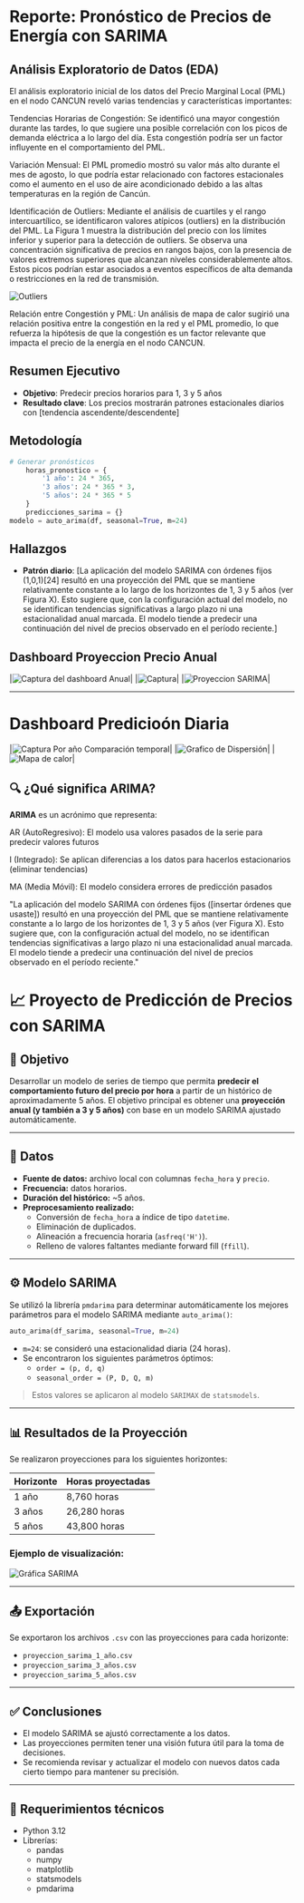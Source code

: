 # Reporte: Pronóstico de Precios de Energía con SARIMA

## Análisis Exploratorio de Datos (EDA)
El análisis exploratorio inicial de los datos del Precio Marginal Local (PML) en el nodo CANCUN reveló varias tendencias y características importantes:

Tendencias Horarias de Congestión: Se identificó una mayor congestión durante las tardes, lo que sugiere una posible correlación con los picos de demanda eléctrica a lo largo del día. Esta congestión podría ser un factor influyente en el comportamiento del PML.

Variación Mensual: El PML promedio mostró su valor más alto durante el mes de agosto, lo que podría estar relacionado con factores estacionales como el aumento en el uso de aire acondicionado debido a las altas temperaturas en la región de Cancún.

Identificación de Outliers: Mediante el análisis de cuartiles y el rango intercuartílico, se identificaron valores atípicos (outliers) en la distribución del PML. La Figura 1 muestra la distribución del precio con los límites inferior y superior para la detección de outliers. Se observa una concentración significativa de precios en rangos bajos, con la presencia de valores extremos superiores que alcanzan niveles considerablemente altos. Estos picos podrían estar asociados a eventos específicos de alta demanda o restricciones en la red de transmisión.

![Outliers](./pml-cancun-forecasting/images/output.png)

Relación entre Congestión y PML: Un análisis de mapa de calor sugirió una relación positiva entre la congestión en la red y el PML promedio, lo que refuerza la hipótesis de que la congestión es un factor relevante que impacta el precio de la energía en el nodo CANCUN.

##  Resumen Ejecutivo
- **Objetivo**: Predecir precios horarios para 1, 3 y 5 años
- **Resultado clave**: Los precios mostrarán patrones estacionales diarios con [tendencia ascendente/descendente]

## Metodología
```python
# Generar pronósticos
    horas_pronostico = {
        '1 año': 24 * 365,
        '3 años': 24 * 365 * 3,
        '5 años': 24 * 365 * 5
    }
    predicciones_sarima = {}
modelo = auto_arima(df, seasonal=True, m=24)
```

## Hallazgos
- **Patrón diario**: [La aplicación del modelo SARIMA con órdenes fijos (1,0,1)[24] resultó en una proyección del PML que se mantiene relativamente constante a lo largo de los horizontes de 1, 3 y 5 años (ver Figura X). Esto sugiere que, con la configuración actual del modelo, no se identifican tendencias significativas a largo plazo ni una estacionalidad anual marcada. El modelo tiende a predecir una continuación del nivel de precios observado en el período reciente.]


## Dashboard Proyeccion Precio Anual
|![Captura del dashboard Anual](./pml-cancun-forecasting/images/Panel_Anual.PNG)|
|![Captura](./images/Proyeccion_1_3_5_años.PNG)|
|![Proyeccion SARIMA](./pml-cancun-forecasting/images/Proyeccion_sarima.PNG)|

---

# Dashboard Predicioón Diaria
|![Captura Por año Comparación temporal](./pml-cancun-forecasting/images/predicion_por_año_comp_temp.PNG)|
|![Grafico de Dispersión](./pml-cancun-forecasting/images/predicion_por_año_dispersion.PNG)|
|![Mapa de calor](./pml-cancun-forecasting/images/predicion_por_año_heatmap.PNG)|



## 🔍 ¿Qué significa ARIMA?

**ARIMA** es un acrónimo que representa:

AR (AutoRegresivo): El modelo usa valores pasados de la serie para predecir valores futuros

I (Integrado): Se aplican diferencias a los datos para hacerlos estacionarios (eliminar tendencias)

MA (Media Móvil): El modelo considera errores de predicción pasados



"La aplicación del modelo SARIMA con órdenes fijos ([insertar órdenes que usaste]) resultó en una proyección del PML que se mantiene relativamente constante a lo largo de los horizontes de 1, 3 y 5 años (ver Figura X). Esto sugiere que, con la configuración actual del modelo, no se identifican tendencias significativas a largo plazo ni una estacionalidad anual marcada. El modelo tiende a predecir una continuación del nivel de precios observado en el período reciente."

# 📈 Proyecto de Predicción de Precios con SARIMA

## 🧠 Objetivo

Desarrollar un modelo de series de tiempo que permita **predecir el comportamiento futuro del precio por hora** a partir de un histórico de aproximadamente 5 años. El objetivo principal es obtener una **proyección anual (y también a 3 y 5 años)** con base en un modelo SARIMA ajustado automáticamente.

---

## 📅 Datos

- **Fuente de datos:** archivo local con columnas `fecha_hora` y `precio`.
- **Frecuencia:** datos horarios.
- **Duración del histórico:** ~5 años.
- **Preprocesamiento realizado:**
  - Conversión de `fecha_hora` a índice de tipo `datetime`.
  - Eliminación de duplicados.
  - Alineación a frecuencia horaria (`asfreq('H')`).
  - Relleno de valores faltantes mediante forward fill (`ffill`).

---

## ⚙️ Modelo SARIMA

Se utilizó la librería `pmdarima` para determinar automáticamente los mejores parámetros para el modelo SARIMA mediante `auto_arima()`:

```python
auto_arima(df_sarima, seasonal=True, m=24)
```

- `m=24`: se consideró una estacionalidad diaria (24 horas).
- Se encontraron los siguientes parámetros óptimos:
  - `order = (p, d, q)`
  - `seasonal_order = (P, D, Q, m)`

> Estos valores se aplicaron al modelo `SARIMAX` de `statsmodels`.

---

## 📊 Resultados de la Proyección

Se realizaron proyecciones para los siguientes horizontes:

| Horizonte | Horas proyectadas |
|-----------|-------------------|
| 1 año     | 8,760 horas       |
| 3 años    | 26,280 horas      |
| 5 años    | 43,800 horas      |

### Ejemplo de visualización:

![Gráfica SARIMA](./pml-cancun-forecasting/images/output_SARIMA.png)

---

## 📤 Exportación

Se exportaron los archivos `.csv` con las proyecciones para cada horizonte:

- `proyeccion_sarima_1_año.csv`
- `proyeccion_sarima_3_años.csv`
- `proyeccion_sarima_5_años.csv`

---

## ✅ Conclusiones

- El modelo SARIMA se ajustó correctamente a los datos.
- Las proyecciones permiten tener una visión futura útil para la toma de decisiones.
- Se recomienda revisar y actualizar el modelo con nuevos datos cada cierto tiempo para mantener su precisión.

---

## 🔧 Requerimientos técnicos

- Python 3.12
- Librerías:
  - pandas
  - numpy
  - matplotlib
  - statsmodels
  - pmdarima



